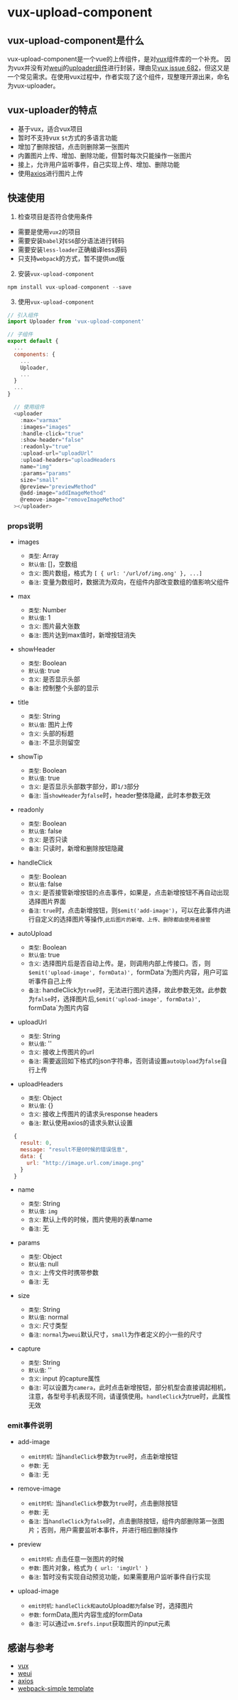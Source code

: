 # vux-upload-component

## vux-upload-component是什么

vux-upload-component是一个vue的上传组件，是对[vux](https://github.com/airyland/vux)组件库的一个补充。
因为vux并没有对[weui](https://github.com/weui/weui)的[uploader组件](https://weui.io/#uploader)进行封装，理由见[vux issue 682](https://github.com/airyland/vux/issues/682)，但这又是一个常见需求。在使用vux过程中，作者实现了这个组件，现整理开源出来，命名为vux-uploader。

## vux-uploader的特点

+ 基于vux，适合vux项目
+ 暂时不支持vux `$t`方式的多语言功能
+ 增加了删除按钮，点击则删除第一张图片
+ 内置图片上传、增加、删除功能，但暂时每次只能操作一张图片
+ 接上，允许用户监听事件，自己实现上传、增加、删除功能
+ 使用[axios](https://github.com/mzabriskie/axios)进行图片上传


## 快速使用

1. 检查项目是否符合使用条件
  * 需要是使用`vux2`的项目
  * 需要安装`babel`对`ES6`部分语法进行转码
  * 需要安装`less-loader`正确编译less源码
  * 只支持`webpack`的方式，暂不提供`umd`版

2. 安装`vux-upload-component`
```javascript
npm install vux-upload-component --save
```
3. 使用`vux-upload-component`
```javascript
// 引入组件
import Uploader from 'vux-upload-component'
```
```javascript
// 子组件
export default {
  ...
  components: {
    ...
    Uploader,
    ...
  }
  ...
}
```

```javascript
  // 使用组件
  <uploader
    :max="varmax"
    :images="images"
    :handle-click="true"
    :show-header="false"
    :readonly="true"
    :upload-url="uploadUrl"
    :upload-headers="uploadHeaders
    name="img"
    :params="params"
    size="small"
    @preview="previewMethod"
    @add-image="addImageMethod"
    @remove-image="removeImageMethod"
  ></uploader>
```

### props说明

* images
  * `类型`: Array
  * `默认值`: []，空数组
  * `含义`: 图片数组，格式为 `[ { url: '/url/of/img.ong' }, ...]`
  * `备注`: 变量为数组时，数据流为双向，在组件内部改变数组的值影响父组件

* max
  * `类型`: Number
  * `默认值`: 1
  * `含义`: 图片最大张数
  * `备注`: 图片达到max值时，新增按钮消失

* showHeader
  * `类型`: Boolean
  * `默认值`: true
  * `含义`: 是否显示头部
  * `备注`: 控制整个头部的显示

* title
  * `类型`: String
  * `默认值`: 图片上传
  * `含义`: 头部的标题
  * `备注`: 不显示则留空

* showTip
  * `类型`: Boolean
  * `默认值`: true
  * `含义`: 是否显示头部数字部分，即`1/3`部分
  * `备注`: 当`showHeader`为`false`时，header整体隐藏，此时本参数无效

* readonly
  * `类型`: Boolean
  * `默认值`: false
  * `含义`: 是否只读
  * `备注`: 只读时，新增和删除按钮隐藏

* handleClick
  * `类型`: Boolean
  * `默认值`: false
  * `含义`: 是否接管新增按钮的点击事件，如果是，点击新增按钮不再自动出现选择图片界面
  * `备注`:  `true`时，点击新增按钮，则`$emit('add-image')`，可以在此事件内进行自定义的选择图片等操作,`此后图片的新增、上传、删除都由使用者接管`

* autoUpload
  * `类型`: Boolean
  * `默认值`: true
  * `含义`: 选择图片后是否自动上传。是，则调用内部上传接口。否，则`$emit('upload-image', formData)', `formData`为图片内容，用户可监听事件自己上传
  * `备注`: handleClick为`true`时，无法进行图片选择，故此参数无效。此参数为`false`时，选择图片后,`$emit('upload-image', formData)', `formData`为图片内容

* uploadUrl
  * `类型`: String
  * `默认值`: ''
  * `含义`: 接收上传图片的url
  * `备注`: 需要返回如下格式的json字符串，否则请设置`autoUpload`为`false`自行上传
* uploadHeaders
  * `类型`: Object
  * `默认值`: {}
  * `含义`: 接收上传图片的请求头response headers
  * `备注`: 默认使用axios的请求头默认设置
```javascript
  {
    result: 0,
    message: "result不是0时候的错误信息",
    data: {
      url: "http://image.url.com/image.png"
    }
  }
```
* name
  * `类型`: String
  * `默认值`: `img`
  * `含义`: 默认上传的时候，图片使用的表单name
  * `备注`:  无

* params
  * `类型`: Object
  * `默认值`: null
  * `含义`: 上传文件时携带参数
  * `备注`: 无

* size
  * `类型`: String
  * `默认值`: normal
  * `含义`: 尺寸类型
  * `备注`: `normal`为`weui`默认尺寸，`small`为作者定义的小一些的尺寸

* capture
  * `类型`: String
  * `默认值`: ''
  * `含义`: input 的capture属性
  * `备注`: 可以设置为`camera`，此时点击新增按钮，部分机型会直接调起相机，注意，各型号手机表现不同，请谨慎使用。`handleClick`为true时，此属性无效

### emit事件说明

* add-image
  * `emit时机`: 当`handleClick`参数为`true`时，点击新增按钮
  * `参数`: 无
  * `备注`: 无

* remove-image
  * `emit时机`: 当`handleClick`参数为`true`时，点击删除按钮
  * `参数`: 无
  * `备注`: 当`handleClick`为`false`时，点击删除按钮，组件内部删除第一张图片；否则，用户需要监听本事件，并进行相应删除操作

* preview
  * `emit时机`: 点击任意一张图片的时候
  * `参数`: 图片对象，格式为 `{ url: 'imgUrl' }`
  * `备注`: 暂时没有实现自动预览功能，如果需要用户监听事件自行实现

* upload-image
  * `emit时机`: `handleClick和`autoUpload`都为`false`时，选择图片
  * `参数`: formData,图片内容生成的formData
  * `备注`: 可以通过`vm.$refs.input`获取图片的input元素

## 感谢与参考

+ [vux](https://github.com/airyland/vux)
+ [weui](https://github.com/weui/weui)
+ [axios](https://github.com/mzabriskie/axios)
+ [webpack-simple template](https://github.com/vuejs-templates/webpack-simple)

